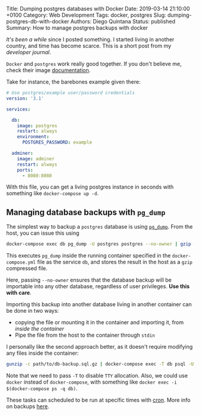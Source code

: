 Title: Dumping postgres databases with Docker
Date: 2019-03-14 21:10:00 +0100
Category: Web Development
Tags: docker, postgres
Slug: dumping-postgres-db-with-docker
Authors: Diego Quintana
Status: published
Summary: How to manage postgres backups with docker

*It's been a while* since I posted something. I started living in another country, and time has become scarce. This is a short post from my *developer journal*.

`Docker` and `postgres` work really good together. If you don't believe me, check their image [documentation](https://hub.docker.com/_/postgres).

Take for instance, the barebones example given there:

```yml
# Use postgres/example user/password credentials
version: '3.1'

services:

  db:
    image: postgres
    restart: always
    environment:
      POSTGRES_PASSWORD: example

  adminer:
    image: adminer
    restart: always
    ports:
      - 8080:8080
```

With this file, you can get a living postgres instance in seconds with something like `docker-compose up -d`.

## Managing database backups with `pg_dump`

The simplest way to backup a `postgres` database is using [`pg_dump`](https://www.postgresql.org/docs/10/app-pgdump.html). From the host, you can issue this using

```bash
docker-compose exec db pg_dump -U postgres postgres --no-owner | gzip -9  > db-backup-$(date +%d-%m-%y).sql.gz
```

This executes `pg_dump` inside the running container specified in the `docker-compose.yml`
file as the service `db`, and stores the result in the host as a `gzip` compressed file.

Here, passing `--no-owner` ensures that the database backup will be importable into any other database, regardless of user privileges. **Use this with care**.

Importing this backup into another database living in another container can be done in two ways:

- copying the file or mounting it in the container and importing it, from *inside the container*
- Pipe the file from the host to the container through `stdin`

I personally like the second approach better, as it doesn't require modifying any files inside the container:

```bash
gunzip -c path/to/db-backup.sql.gz | docker-compose exec -T db psql -U postgres postgres
```

Note that we need to pass `-T` to disable `TTY` allocation. Also, we could use `docker` instead of `docker-compose`, with something like  `docker exec -i $(docker-compose ps -q db)`.

These tasks can scheduled to be run at specific times with [cron](https://crontab.guru/). More info on backups [here](https://www.postgresql.org/docs/10/backup-dump.html#BACKUP-DUMP-RESTORE).
